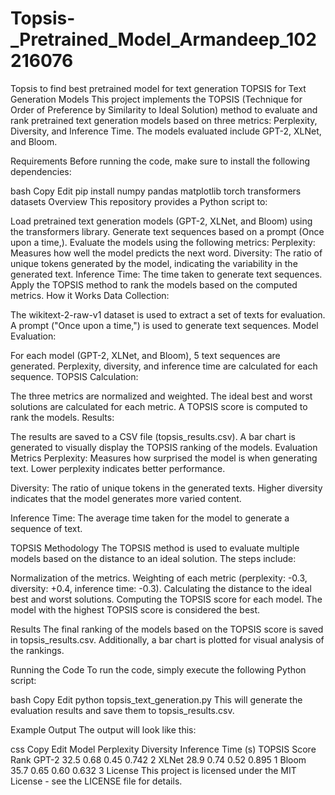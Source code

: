 # Topsis-_Pretrained_Model_Armandeep_102216076
Topsis to find best pretrained model for text generation
TOPSIS for Text Generation Models
This project implements the TOPSIS (Technique for Order of Preference by Similarity to Ideal Solution) method to evaluate and rank pretrained text generation models based on three metrics: Perplexity, Diversity, and Inference Time. The models evaluated include GPT-2, XLNet, and Bloom.

Requirements
Before running the code, make sure to install the following dependencies:

bash
Copy
Edit
pip install numpy pandas matplotlib torch transformers datasets
Overview
This repository provides a Python script to:

Load pretrained text generation models (GPT-2, XLNet, and Bloom) using the transformers library.
Generate text sequences based on a prompt (Once upon a time,).
Evaluate the models using the following metrics:
Perplexity: Measures how well the model predicts the next word.
Diversity: The ratio of unique tokens generated by the model, indicating the variability in the generated text.
Inference Time: The time taken to generate text sequences.
Apply the TOPSIS method to rank the models based on the computed metrics.
How it Works
Data Collection:

The wikitext-2-raw-v1 dataset is used to extract a set of texts for evaluation.
A prompt ("Once upon a time,") is used to generate text sequences.
Model Evaluation:

For each model (GPT-2, XLNet, and Bloom), 5 text sequences are generated.
Perplexity, diversity, and inference time are calculated for each sequence.
TOPSIS Calculation:

The three metrics are normalized and weighted.
The ideal best and worst solutions are calculated for each metric.
A TOPSIS score is computed to rank the models.
Results:

The results are saved to a CSV file (topsis_results.csv).
A bar chart is generated to visually display the TOPSIS ranking of the models.
Evaluation Metrics
Perplexity: Measures how surprised the model is when generating text. Lower perplexity indicates better performance.

Diversity: The ratio of unique tokens in the generated texts. Higher diversity indicates that the model generates more varied content.

Inference Time: The average time taken for the model to generate a sequence of text.

TOPSIS Methodology
The TOPSIS method is used to evaluate multiple models based on the distance to an ideal solution. The steps include:

Normalization of the metrics.
Weighting of each metric (perplexity: -0.3, diversity: +0.4, inference time: -0.3).
Calculating the distance to the ideal best and worst solutions.
Computing the TOPSIS score for each model.
The model with the highest TOPSIS score is considered the best.

Results
The final ranking of the models based on the TOPSIS score is saved in topsis_results.csv. Additionally, a bar chart is plotted for visual analysis of the rankings.

Running the Code
To run the code, simply execute the following Python script:

bash
Copy
Edit
python topsis_text_generation.py
This will generate the evaluation results and save them to topsis_results.csv.

Example Output
The output will look like this:

css
Copy
Edit
Model           Perplexity   Diversity   Inference Time (s)   TOPSIS Score   Rank
GPT-2           32.5         0.68        0.45                 0.742         2
XLNet           28.9         0.74        0.52                 0.895         1
Bloom           35.7         0.65        0.60                 0.632         3
License
This project is licensed under the MIT License - see the LICENSE file for details.
